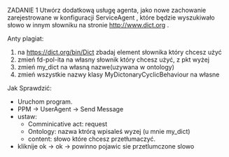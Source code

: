 ZADANIE 1
Utwórz dodatkową usługę agenta, jako nowe zachowanie zarejestrowane w konfiguracji ServiceAgent , które będzie wyszukiwało słowo w innym słowniku na stronie http://www.dict.org .

Anty plagiat:

1. na https://dict.org/bin/Dict zbadaj element słownika który chcesz użyć
2. zmień fd-pol-ita na własny słownik który chcesz użyć, z pkt wyżej
3. zmień my_dict na własną nazwe(uzywana w ontology)
4. zmień wszystkie nazwy klasy MyDictonaryCyclicBehaviour na własne

Jak Sprawdzić:
- Uruchom program.
- PPM -> UserAgent -> Send Message
- ustaw:
  * Comminicative act: request
  * Ontology: nazwa ktrórą wpisaleś wyzej (u mnie my_dict)
  * content: słowo które chcesz przetłumaczyć.
- kliknije ok -> ok -> powinno pojawic sie przetlumczone slowo 